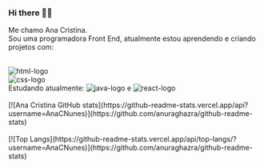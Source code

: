 ### Hi there 	📝👋

Me chamo Ana Cristina.
<br>
Sou uma programadora Front End, atualmente estou aprendendo e criando projetos com:

<br>
<img src="https://img.shields.io/badge/HTML5-E34F26?style=for-the-badge&logo=html5&logoColor=white" alt="html-logo" />
<br>
<img src="https://img.shields.io/badge/CSS3-1572B6?style=for-the-badge&logo=css3&logoColor=white" alt="css-logo" />
<br>
 Estudando atualmente: <img src="https://img.shields.io/badge/JavaScript-323330?style=for-the-badge&logo=javascript&logoColor=F7DF1E" alt="java-logo" /> e <img src="https://img.shields.io/badge/React-20232A?style=for-the-badge&logo=react&logoColor=61DAFB" alt="react-logo" />
<br>
<br>
[![Ana Cristina GitHub stats](https://github-readme-stats.vercel.app/api?username=AnaCNunes)](https://github.com/anuraghazra/github-readme-stats)
<br>
<br>
[![Top Langs](https://github-readme-stats.vercel.app/api/top-langs/?username=AnaCNunes)](https://github.com/anuraghazra/github-readme-stats)
